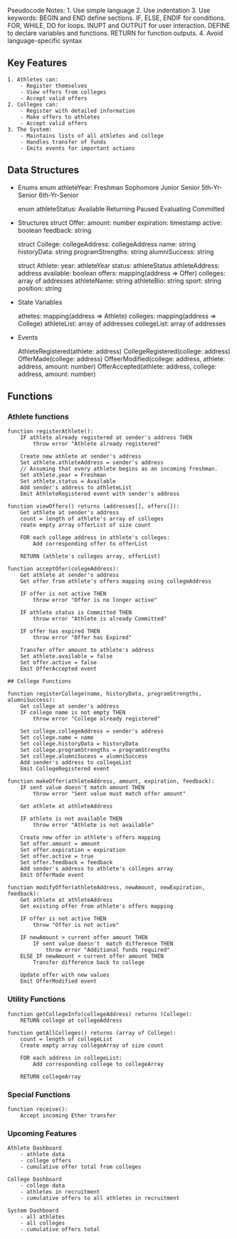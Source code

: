 Pseudocode Notes:
    1. Use simple language
    2. Use indentation
    3. Use keywords:
        BEGIN and END define sections.
        IF, ELSE, ENDIF for conditions.
        FOR, WHILE, DO for loops.
        INUPT and OUTPUT for user interaction.
        DEFINE to declare variables and functions.
        RETURN for function outputs.
    4. Avoid language-specific syntax

## Key Features

    1. Athletes can:
        - Register themselves
        - View offers from colleges
        - Accept valid offers
    2. Colleges can:
        - Register with detailed information
        - Make offers to athletes
        - Accept valid offers
    3. The System:
        - Maintains lists of all athletes and college
        - Handles transfer of funds
        - Emits events for important actions

## Data Structures

 - Enums
    enum athleteYear:
        Freshman
        Sophomore
        Junior
        Senior
        5th-Yr-Senior
        6th-Yr-Senior
    
    enum athleteStatus:
        Available
        Returning
        Paused
        Evaluating
        Committed

 - Structures
    struct Offer:
        amount: number
        expiration: timestamp
        active: boolean
        feedback: string

    struct College:
        collegeAddress: collegeAddress
        name: string
        historyData: string
        programStrengths: string
        alumniSuccess: string
    
    struct Athlete:
        year: athleteYear
        status: athleteStatus
        athleteAddress: address
        available: boolean
        offers: mapping(address => Offer)
        colleges: array of addresses
        athleteName: string
        athleteBio: string
        sport: string
        position: string

 - State Variables

    athetes: mapping(address => Athlete)
    colleges: mapping(address => College)
    athleteList: array of addresses
    collegeList: array of addresses

 - Events        

    AthleteRegistered(athlete: address)
    CollegeRegistered(college: address)
    OfferMade(college: address)
    OffeerModified(college: address, athlete: address, amount: number)
    OfferAccepted(athlete: address, college: address, amount: number)

## Functions

### Athlete functions
 
    function registerAthlete():
        IF athlete already registered at sender's address THEN
            throw error "Athlete already registered"

        Create new athlete at sender's address
        Set athlete.athleteAddress = sender's address
        // Assuming that every athlete begins as an incoming freshman.
        Set athlete.year = Freshman 
        Set athlete.status = Available
        Add sender's address to athleteList
        Emit AthleteRegistered event with sender's address
    
    function viewOffers() returns (addresses[], offers[]):
        Get athlete at sender's address
        count = length of athlete's array of colleges
        reate empty array offerList of size count

        FOR each college address in athlete's colleges:
            Add corresponding offer to offerList

        RETURN (athlete's colleges array, offerList)

    function acceptOfer(colegeAddress):
        Get athlete at sender's address
        Get offer from athlete's offers mapping using collegeAddress

        IF offer is not active THEN
            throw error "Offer is no longer active"

        IF athlete status is Committed THEN
            throw error "Athlete is already Committed"
        
        IF offer has expired THEN
            throw error "Offer has Expired"

        Transfer offer amount to athlete's address
        Set athlete.available = false
        Set offer.active = false
        Emit OfferAccepted event

    ## College Functions

    function registerCollege(name, historyData, programStrengths, alumniSuccess):
        Get college at sender's address
        IF college name is not empty THEN
            throw error "College already registered"

        Set college.collegeAddress = sender's address
        Set college.name = name
        Set college.historyData = historyData
        Set college.programStrengths = programStrengths
        Set college.alumniSucess = alumniSuccess
        Add sender's address to collegeList
        Emit CollegeRegistered event

    function makeOffer(athleteAddress, amount, expiration, feedback):
        IF sent value doesn't match amount THEN
            throw error "Sent value must match offer amount"

        Get athlete at athleteAddress

        IF athlete is not available THEN
            throw error "Athlete is not available"

        Create new offer in athlete's offers mapping
        Set offer.amount = amount
        Set offer.expiration = expiration
        Set offer.active = true
        Set offer.feedback = feedback
        Add sender's address to athlete's colleges array
        Emit OfferMade event

    function modifyOffer(athleteAddress, newAmount, newExpiration, feedback):
        Get athlete at athleteAddress
        Get existing offer from athlete's offers mapping

        IF offer is not active THEN
            throw "Offer is not active"
        
        IF newAmount > current offer amount THEN
            IF sent value doesn't  match difference THEN
                throw error "Additional funds required"
        ELSE IF newAmount < current offer amount THEN
            Transfer difference back to college
        
        Update offer with new values
        Emit OfferModified event

### Utility Functions

    function getCollegeInfo(collegeAddress) returns (College):
        RETURN college at collegeAddress

    function getAllColleges() returns (array of College):
        count = length of collegeList
        Create empty array collegeArray of size count

        FOR each address in collegeList:
            Add corresponding college to collegeArray

        RETURN collegeArray

### Special Functions

    function receive():
        Accept incoming Ether transfer
    
### Upcoming Features

    Athlete Dashboard
        - athlete data
        - college offers
        - cumulative offer total from colleges

    College Dashboard
        - college data
        - athletes in recruitment
        - cumulative offers to all athletes in recruitment
    
    System Dashboard
        - all athletes
        - all colleges
        - cumulative offers total
